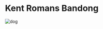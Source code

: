 # Kent Romans Bandong
![dog](https://media2.giphy.com/media/citBl9yPwnUOs/giphy.gif?cid=790b76115b2c4d69f5b6fdb8b5ad67cfb1bc03eeaf322268&rid=giphy.gif)